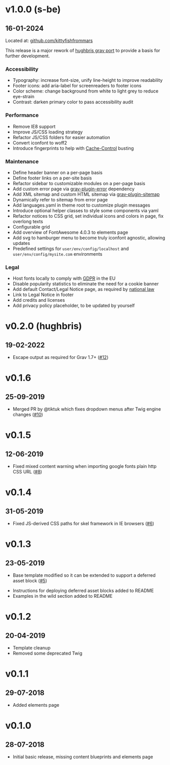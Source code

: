 # v1.0.0 (s-be)
##  16-01-2024

[](#release)

 Located at: [github.com/kittyfishfrommars](https://github.com/kittyfishfrommars)

 This release is a major rework of [hughbris grav port](https://github.com/hughbris/grav-theme-solstice/tree/develop) to provide a basis for further development.

### Accessibility
* Typography: increase font-size, unify line-height to improve readability
* Footer icons: add aria-label for screenreaders to footer icons
* Color scheme: change background from white to light grey to reduce eye-strain
* Contrast: darken primary color to pass accessibility audit

### Performance
* Remove IE8 support
* Improve JS/CSS loading strategy
* Refactor JS/CSS folders for easier automation
* Convert iconfont to woff2
* Introduce fingerprints to help with [Cache-Control](https://developer.mozilla.org/en-US/docs/Web/HTTP/Headers/Cache-Control) busting

### Maintenance
* Define header banner on a per-page basis
* Define footer links on a per-site basis
* Refactor sidebar to customizable modules on a per-page basis
* Add custom error page via [grav-plugin-error](https://github.com/getgrav/grav-plugin-error) dependency
* Add XML sitemap and custom HTML sitemap via [grav-plugin-sitemap](https://github.com/getgrav/grav-plugin-sitemap)
* Dynamically refer to sitemap from error page
* Add languages.yaml in theme root to customize plugin messages
* Introduce optional helper classes to style some components via yaml
* Refactor notices to CSS grid, set individual icons and colors in page, fix overlong texts
* Configurable grid
* Add overview of FontAwesome 4.0.3 to elements page
* Add svg to hamburger menu to become truly iconfont agnostic, allowing updates
* Predefined settings for `user/env/config/localhost` and `user/env/config/mysite.com` environments

### Legal
* Host fonts locally to comply with [GDPR](https://www.cookieyes.com/documentation/features/integrations/google-fonts-and-gdpr/) in the EU
* Disable popularity statistics to eliminate the need for a cookie banner
* Add default Contact/Legal Notice page, as required by [national law](https://secureprivacy.ai/blog/what-is-an-impressum)
* Link to Legal Notice in footer
* Add credits and licenses
* Add privacy policy placeholder, to be updated by yourself


# v0.2.0 (hughbris)
##  19-02-2022

[](#bugfix)
* Escape output as required for Grav 1.7+ ([#12](https://github.com/hughbris/grav-theme-solstice/pull/12))

# v0.1.6
##  25-09-2019

[](#bugfix)
* Merged PR by @tiktuk which fixes dropdown menus after Twig engine changes ([#10](https://github.com/hughbris/grav-theme-solstice/pull/10))

# v0.1.5
##  12-06-2019

[](#bugfix)
* Fixed mixed content warning when importing google fonts plain http CSS URL ([#8](https://github.com/hughbris/grav-theme-solstice/issues/8))

# v0.1.4
##  31-05-2019

[](#bugfix)
* Fixed JS-derived CSS paths for skel framework in IE browsers ([#6](https://github.com/hughbris/grav-theme-solstice/issues/6))

# v0.1.3
##  23-05-2019

[](#improved)
* Base template modified so it can be extended to support a deferred asset block ([#5](https://github.com/hughbris/grav-theme-solstice/issues/5))

[](#new)
* Instructions for deploying deferred asset blocks added to README
* Examples in the wild section added to README

# v0.1.2
##  20-04-2019

[](#improved)
* Template cleanup
* Removed some deprecated Twig

# v0.1.1
##  29-07-2018

[](#new)
* Added elements page

# v0.1.0
##  28-07-2018

[](#new)
* Initial basic release, missing content blueprints and elements page